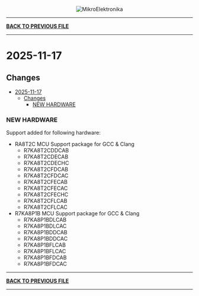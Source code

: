 <p align="center">
  <img src="http://www.mikroe.com/img/designs/beta/logo_small.png?raw=true" alt="MikroElektronika"/>
</p>

---

**[BACK TO PREVIOUS FILE](../changelog.md)**

---

# 2025-11-17

## Changes

- [2025-11-17](#2025-11-17)
  - [Changes](#changes)
    - [NEW HARDWARE](#new-hardware)

### NEW HARDWARE

Support added for following hardware:

+ RA8T2C MCU Support package for GCC & Clang
  + R7KA8T2CDDCAB
  + R7KA8T2CDECAB
  + R7KA8T2CDECHC
  + R7KA8T2CFDCAB
  + R7KA8T2CFDCAC
  + R7KA8T2CFECAB
  + R7KA8T2CFECAC
  + R7KA8T2CFECHC
  + R7KA8T2CFLCAB
  + R7KA8T2CFLCAC
+ R7KA8P1B MCU Support package for GCC & Clang
  + R7KA8P1BDLCAB
  + R7KA8P1BDLCAC
  + R7KA8P1BDDCAB
  + R7KA8P1BDDCAC
  + R7KA8P1BFLCAB
  + R7KA8P1BFLCAC
  + R7KA8P1BFDCAB
  + R7KA8P1BFDCAC

---

**[BACK TO PREVIOUS FILE](../changelog.md)**

---
